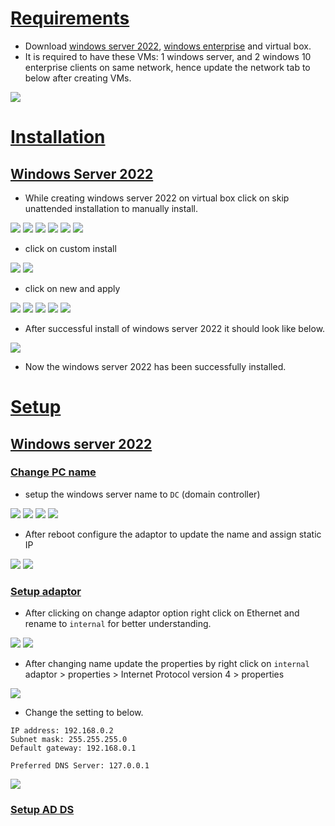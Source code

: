 # [Requirements]()

- Download [windows server 2022](https://www.microsoft.com/en-us/evalcenter/download-windows-server-2022), [windows enterprise](https://www.microsoft.com/en-us/evalcenter/download-windows-10-enterprise) and virtual box.
- It is required to have these VMs: 1 windows server, and 2 windows 10 enterprise clients on same network, hence update the network tab to below after creating VMs.

![](assets/Pasted%20image%2020241215170959.png)

# [Installation]()
## [Windows Server 2022]()

- While creating windows server 2022 on virtual box click on skip unattended installation to manually install.

![](assets/Pasted%20image%2020241215171549.png)
![](assets/Pasted%20image%2020241215171852.png)
![](assets/Pasted%20image%2020241215171938.png)
![](assets/Pasted%20image%2020241215172005.png)
![](assets/Pasted%20image%2020241215172037.png)
![](assets/Pasted%20image%2020241215172108.png)

- click on custom install

![](assets/Pasted%20image%2020241215172134.png)
![](assets/Pasted%20image%2020241215172156.png)

- click on new and apply

![](assets/Pasted%20image%2020241215172225.png)
![](assets/Pasted%20image%2020241215172248.png)
![](assets/Pasted%20image%2020241215172514.png)
![](assets/Pasted%20image%2020241215172647.png)
![](assets/Pasted%20image%2020241215173702.png)

- After successful install of windows server 2022 it should look like below.

![](assets/Pasted%20image%2020241215174101.png)

- Now the windows server 2022 has been successfully installed.

# [Setup]()

## [Windows server 2022]()

### [Change PC name]()

- setup the windows server name to `DC` (domain controller)

![](assets/Pasted%20image%2020241215174425.png)
![](assets/Pasted%20image%2020241215174511.png)
![](assets/Pasted%20image%2020241215174543.png)
![](assets/Pasted%20image%2020241215175148.png)

- After reboot configure the adaptor to update the name and assign static IP

![](assets/Pasted%20image%2020241215175739.png)
![](assets/Pasted%20image%2020241215175805.png)

### [Setup adaptor]()

- After clicking on change adaptor option right click on Ethernet and rename to `internal` for better understanding.

![](assets/Pasted%20image%2020241215175958.png)
![](assets/Pasted%20image%2020241215180410.png)

- After changing name update the properties by right click on `internal` adaptor > properties > Internet Protocol version 4 > properties

![](assets/Pasted%20image%2020241215180606.png)

- Change the setting to below.

```
IP address: 192.168.0.2
Subnet mask: 255.255.255.0
Default gateway: 192.168.0.1

Preferred DNS Server: 127.0.0.1
```

![](assets/Pasted%20image%2020241215180851.png)

### [Setup AD DS]()


